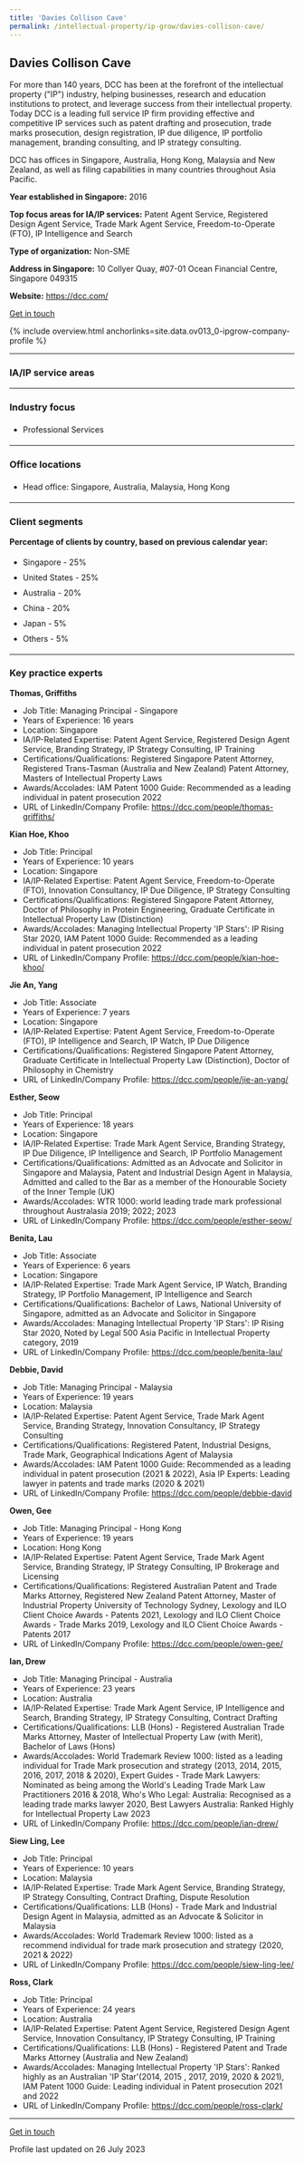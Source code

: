 ```yaml
---
title: 'Davies Collison Cave'
permalink: /intellectual-property/ip-grow/davies-collison-cave/
---
```


## Davies Collison Cave

For more than 140 years, DCC has been at the forefront of the intellectual property ("IP") industry, helping businesses, research and education institutions to protect, and leverage success from their intellectual property.  Today DCC is a leading full service IP firm providing effective and competitive IP services such as patent drafting and prosecution, trade marks prosecution, design registration, IP due diligence, IP portfolio management, branding consulting, and IP strategy consulting.

DCC has offices in Singapore, Australia, Hong Kong, Malaysia and New Zealand, as well as filing capabilities in many countries throughout Asia Pacific.

<b>Year established in Singapore:</b> 2016

<b>Top focus areas for IA/IP services:</b> Patent Agent Service, Registered Design Agent Service, Trade Mark Agent Service, Freedom-to-Operate (FTO), IP Intelligence and Search

<b>Type of organization:</b> Non-SME

<b>Address in Singapore:</b> 10 Collyer Quay, #07-01 Ocean Financial Centre, Singapore 049315

<b>Website:</b> <a href='https://dcc.com/'>https://dcc.com/</a>

<a class='btn' href='https://form.gov.sg/649bc0fc7e18e300128fe3cb' target='_blank' rel='noopener'>Get in touch</a>

{% include overview.html anchorlinks=site.data.ov013_0-ipgrow-company-profile %}

---
<a name='ip-related-service-areas'></a>
### IA/IP service areas

---
<a name='industry-focus'></a>
### Industry focus

<ul><li style='line-height: 27px; margin: 0px 0px !important'> Professional Services</li></ul>

---
<a name='office-locations'></a>
### Office locations

<ul><li style='line-height: 27px; margin: 0px 0px !important'> Head office: Singapore, Australia, Malaysia, Hong Kong </li></ul>

---
<a name='client-segments'></a>
### Client segments

**Percentage of clients by country, based on previous calendar year:**

<ul><li style='line-height: 27px; margin: 0px 0px !important'> Singapore - 25%	</li><li style='line-height: 27px; margin: 0px 0px !important'>United States - 25%	</li><li style='line-height: 27px; margin: 0px 0px !important'>Australia - 20%	</li><li style='line-height: 27px; margin: 0px 0px !important'>China - 20%	</li><li style='line-height: 27px; margin: 0px 0px !important'>Japan - 5%	</li><li style='line-height: 27px; margin: 0px 0px !important'>Others - 5%</li></ul>

---
<a name='key-practice-experts'></a>
### Key practice experts

**Thomas, Griffiths**

- Job Title: Managing Principal - Singapore
- Years of Experience: 16 years
- Location: Singapore
- IA/IP-Related Expertise: Patent Agent Service, Registered Design Agent Service, Branding Strategy, IP Strategy Consulting, IP Training
- Certifications/Qualifications: Registered Singapore Patent Attorney, Registered Trans-Tasman (Australia and New Zealand) Patent Attorney, Masters of Intellectual Property Laws
- Awards/Accolades: IAM Patent 1000 Guide: Recommended as a leading individual in patent prosecution 2022
- URL of LinkedIn/Company Profile: <a href="https://dcc.com/people/thomas-griffiths/" target="_blank" rel="noopener">https://dcc.com/people/thomas-griffiths/</a>

**Kian Hoe, Khoo**

- Job Title: Principal
- Years of Experience: 10 years
- Location: Singapore
- IA/IP-Related Expertise: Patent Agent Service, Freedom-to-Operate (FTO), Innovation Consultancy, IP Due Diligence, IP Strategy Consulting
- Certifications/Qualifications: Registered Singapore Patent Attorney, Doctor of Philosophy in Protein Engineering, Graduate Certificate in Intellectual Property Law (Distinction)
- Awards/Accolades: Managing Intellectual Property 'IP Stars': IP Rising Star 2020, IAM Patent 1000 Guide: Recommended as a leading individual in patent prosecution 2022
- URL of LinkedIn/Company Profile: <a href="https://dcc.com/people/kian-hoe-khoo/" target="_blank" rel="noopener">https://dcc.com/people/kian-hoe-khoo/</a>

**Jie An, Yang**

- Job Title: Associate
- Years of Experience: 7 years
- Location: Singapore
- IA/IP-Related Expertise: Patent Agent Service, Freedom-to-Operate (FTO), IP Intelligence and Search, IP Watch, IP Due Diligence
- Certifications/Qualifications: Registered Singapore Patent Attorney, Graduate Certificate in Intellectual Property Law (Distinction), Doctor of Philosophy in Chemistry
- URL of LinkedIn/Company Profile: <a href="https://dcc.com/people/jie-an-yang/" target="_blank" rel="noopener">https://dcc.com/people/jie-an-yang/</a>

**Esther, Seow**

- Job Title: Principal
- Years of Experience: 18 years
- Location: Singapore
- IA/IP-Related Expertise: Trade Mark Agent Service, Branding Strategy, IP Due Diligence,  IP Intelligence and Search,  IP Portfolio Management
- Certifications/Qualifications: Admitted as an Advocate and Solicitor in Singapore and Malaysia, Patent and Industrial Design Agent in Malaysia, Admitted and called to the Bar as a member of the Honourable Society of the Inner Temple (UK)
- Awards/Accolades: WTR 1000: world leading trade mark professional throughout Australasia 2019; 2022; 2023
- URL of LinkedIn/Company Profile: <a href="https://dcc.com/people/esther-seow/" target="_blank" rel="noopener">https://dcc.com/people/esther-seow/</a>

**Benita, Lau**

- Job Title: Associate
- Years of Experience: 6 years
- Location: Singapore
- IA/IP-Related Expertise: Trade Mark Agent Service, IP Watch, Branding Strategy, IP Portfolio Management, IP Intelligence and Search
- Certifications/Qualifications: Bachelor of Laws, National University of Singapore, admitted as an Advocate and Solicitor in Singapore
- Awards/Accolades: Managing Intellectual Property 'IP Stars': IP Rising Star 2020, Noted by Legal 500 Asia Pacific in Intellectual Property category, 2019
- URL of LinkedIn/Company Profile: <a href="https://dcc.com/people/benita-lau/" target="_blank" rel="noopener">https://dcc.com/people/benita-lau/</a>

**Debbie, David**

- Job Title: Managing Principal - Malaysia
- Years of Experience: 19 years
- Location: Malaysia
- IA/IP-Related Expertise: Patent Agent Service, Trade Mark Agent Service, Branding Strategy, Innovation Consultancy, IP Strategy Consulting
- Certifications/Qualifications: Registered Patent, Industrial Designs, Trade Mark, Geographical Indications Agent of Malaysia 
- Awards/Accolades: IAM Patent 1000 Guide: Recommended as a leading individual in patent prosecution (2021 & 2022), Asia IP Experts: Leading lawyer in patents and trade marks (2020 & 2021)
- URL of LinkedIn/Company Profile: <a href="https://dcc.com/people/debbie-david" target="_blank" rel="noopener">https://dcc.com/people/debbie-david</a>

**Owen, Gee**

- Job Title: Managing Principal - Hong Kong
- Years of Experience: 19 years
- Location: Hong Kong
- IA/IP-Related Expertise: Patent Agent Service, Trade Mark Agent Service, Branding Strategy, IP Strategy Consulting, IP Brokerage and Licensing
- Certifications/Qualifications: Registered Australian Patent and Trade Marks Attorney, Registered New Zealand Patent Attorney, Master of Industrial Property University of Technology Sydney, Lexology and ILO Client Choice Awards - Patents 2021, Lexology and ILO Client Choice Awards - Trade Marks 2019, Lexology and ILO Client Choice Awards - Patents 2017
- URL of LinkedIn/Company Profile: <a href="https://dcc.com/people/owen-gee/" target="_blank" rel="noopener">https://dcc.com/people/owen-gee/</a>

**Ian, Drew**

- Job Title: Managing Principal - Australia
- Years of Experience: 23 years
- Location: Australia
- IA/IP-Related Expertise: Trade Mark Agent Service, IP Intelligence and Search, Branding Strategy, IP Strategy Consulting, Contract Drafting
- Certifications/Qualifications: LLB (Hons) - Registered Australian Trade Marks Attorney, Master of Intellectual Property Law (with Merit), Bachelor of Laws (Hons)
- Awards/Accolades: World Trademark Review 1000: listed as a leading individual for Trade Mark prosecution and strategy (2013, 2014, 2015, 2016, 2017, 2018 & 2020), Expert Guides - Trade Mark Lawyers: Nominated as being among the World's Leading Trade Mark Law Practitioners 2016 & 2018, Who's Who Legal: Australia: Recognised as a leading trade marks lawyer 2020, Best Lawyers Australia: Ranked Highly for Intellectual Property Law 2023
- URL of LinkedIn/Company Profile: <a href="https://dcc.com/people/ian-drew/" target="_blank" rel="noopener">https://dcc.com/people/ian-drew/</a>

**Siew Ling, Lee**

- Job Title: Principal
- Years of Experience: 10 years
- Location: Malaysia
- IA/IP-Related Expertise: Trade Mark Agent Service, Branding Strategy, IP Strategy Consulting, Contract Drafting, Dispute Resolution
- Certifications/Qualifications: LLB (Hons) - Trade Mark and Industrial Design Agent in Malaysia, admitted as an Advocate & Solicitor in Malaysia
- Awards/Accolades: World Trademark Review 1000: listed as a recommend individual for trade mark prosecution and strategy (2020, 2021 & 2022)
- URL of LinkedIn/Company Profile: <a href="https://dcc.com/people/siew-ling-lee/" target="_blank" rel="noopener">https://dcc.com/people/siew-ling-lee/</a>

**Ross, Clark**

- Job Title: Principal 
- Years of Experience: 24 years
- Location: Australia
- IA/IP-Related Expertise: Patent Agent Service, Registered Design Agent Service, Innovation Consultancy, IP Strategy Consulting, IP Training
- Certifications/Qualifications: LLB (Hons) - Registered Patent and Trade Marks Attorney (Australia and New Zealand)
- Awards/Accolades: Managing Intellectual Property 'IP Stars': Ranked highly as an Australian 'IP Star'(2014, 2015 , 2017, 2019, 2020 & 2021), IAM Patent 1000 Guide: Leading individual in Patent prosecution 2021 and 2022
- URL of LinkedIn/Company Profile: <a href="https://dcc.com/people/ross-clark/" target="_blank" rel="noopener">https://dcc.com/people/ross-clark/</a>

---
<p>
<a class='btn' href='https://form.gov.sg/649bc0fc7e18e300128fe3cb' target='_blank' rel='noopener'>Get in touch</a>
</p>
Profile last updated on 26 July 2023
